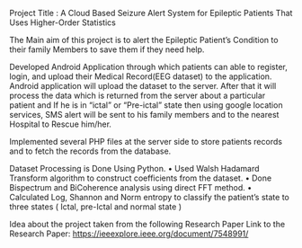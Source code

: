 Project Title : A Cloud Based Seizure Alert System for Epileptic Patients That Uses Higher-Order Statistics


The Main aim of this project is to alert the Epileptic Patient’s Condition to their family Members to save them if they need help.

Developed Android Application through which patients can able to register, login, and upload their Medical Record(EEG dataset) to the application.
Android application will upload the dataset to the server. After that it will process the data which is returned from the server about a particular patient and If he is in “ictal” or “Pre-ictal” state then using google location services, SMS alert will be sent to his family members and to the nearest Hospital to Rescue him/her.

Implemented several PHP files at the server side to store patients records and to fetch the records from the database.

Dataset Processing is Done Using Python.
•	Used Walsh Hadamard Transform algorithm to construct coefficients from the dataset.
•	Done Bispectrum and BiCoherence analysis using direct FFT method.
•	Calculated Log, Shannon and Norm entropy to classify the patient’s state to three states ( Ictal, pre-Ictal and normal state )

Idea about the project taken from the following Research Paper 
Link to the Research Paper: https://ieeexplore.ieee.org/document/7548991/
